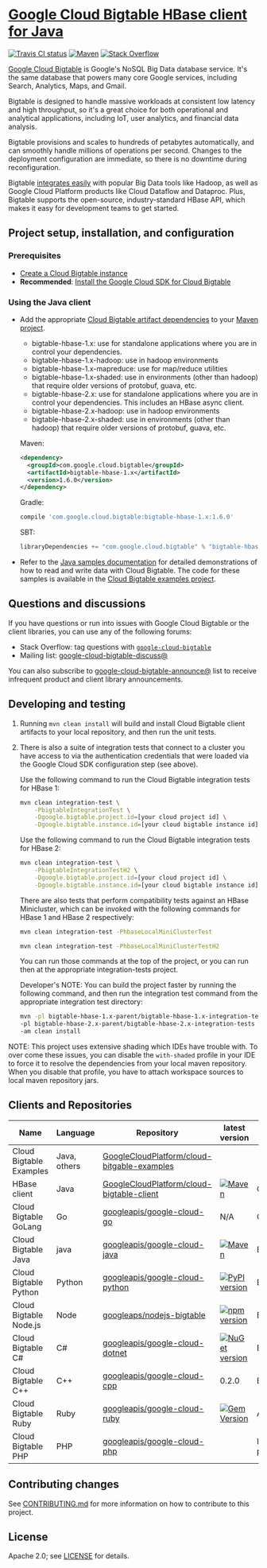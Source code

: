 # [Google Cloud Bigtable HBase client for Java](https://cloud.google.com/bigtable/docs/bigtable-and-hbase)

[![Travis CI status][travis-shield]][travis-link]
[![Maven][maven-hbase-shield]][maven-hbase-client-maven-search]
[![Stack Overflow][stackoverflow-shield]][stackoverflow-link]

[Google Cloud Bigtable](https://cloud.google.com/bigtable/) is Google's NoSQL
Big Data database service. It's the same database that powers many core Google
services, including Search, Analytics, Maps, and Gmail.

Bigtable is designed to handle massive workloads at consistent low latency and
high throughput, so it's a great choice for both operational and analytical
applications, including IoT, user analytics, and financial data analysis.

Bigtable provisions and scales to hundreds of petabytes automatically, and can
smoothly handle millions of operations per second. Changes to the deployment
configuration are immediate, so there is no downtime during reconfiguration.

Bigtable [integrates easily][integrations] with popular Big Data tools like
Hadoop, as well as Google Cloud Platform products like Cloud Dataflow and
Dataproc. Plus, Bigtable supports the open-source, industry-standard HBase API,
which makes it easy for development teams to get started.

## Project setup, installation, and configuration

### Prerequisites

* [Create a Cloud Bigtable instance](https://cloud.google.com/bigtable/docs/creating-instance)
* **Recommended**: [Install the Google Cloud SDK for Cloud Bigtable](https://cloud.google.com/bigtable/docs/installing-cloud-sdk)

### Using the Java client

* Add the appropriate [Cloud Bigtable artifact dependencies](http://mvnrepository.com/artifact/com.google.cloud.bigtable) to your [Maven project](https://cloud.google.com/bigtable/docs/using-maven).
  * bigtable-hbase-1.x: use for standalone applications where you are in control your dependencies.
  * bigtable-hbase-1.x-hadoop: use in hadoop environments
  * bigtable-hbase-1.x-mapreduce: use for map/reduce utilities
  * bigtable-hbase-1.x-shaded: use in environments (other than hadoop) that require older versions of protobuf, guava, etc.  
  * bigtable-hbase-2.x: use for standalone applications where you are in control your dependencies.  This includes an HBase async client.
  * bigtable-hbase-2.x-hadoop: use in hadoop environments
  * bigtable-hbase-2.x-shaded: use in environments (other than hadoop) that require older versions of protobuf, guava, etc.  

  Maven:
  ```xml
  <dependency>
    <groupId>com.google.cloud.bigtable</groupId>
    <artifactId>bigtable-hbase-1.x</artifactId>
    <version>1.6.0</version>
  </dependency>
  ```

  Gradle:
  ```Groovy
  compile 'com.google.cloud.bigtable:bigtable-hbase-1.x:1.6.0'
  ```

  SBT:
  ```Scala
  libraryDependencies += "com.google.cloud.bigtable" % "bigtable-hbase-1.x" % "1.6.0"
  ```

* Refer to the [Java samples documentation](https://cloud.google.com/bigtable/docs/samples) for detailed demonstrations of how to read and write data with Cloud Bigtable. The code for these samples is available in the [Cloud Bigtable examples project](https://github.com/GoogleCloudPlatform/cloud-bigtable-examples).

## Questions and discussions

If you have questions or run into issues with Google Cloud Bigtable or the
client libraries, you can use any of the following forums:

* Stack Overflow: tag questions with [`google-cloud-bigtable`][stackoverflow-link]
* Mailing list: [google-cloud-bigtable-discuss@][google-cloud-bigtable-discuss]

You can also subscribe to
[google-cloud-bigtable-announce@][google-cloud-bigtable-announce] list to receive
infrequent product and client library announcements.

## Developing and testing

1. Running `mvn clean install` will build and install Cloud Bigtable client artifacts to your local repository, and then run the unit tests.
2. There is also a suite of integration tests that connect to a cluster you have access to via the authentication credentials that were loaded via the Google Cloud SDK configuration step (see above).

   Use the following command to run the Cloud Bigtable integration tests for HBase 1:

   ```sh
   mvn clean integration-test \
       -PbigtableIntegrationTest \
       -Dgoogle.bigtable.project.id=[your cloud project id] \
       -Dgoogle.bigtable.instance.id=[your cloud bigtable instance id]
   ```

   Use the following command to run the Cloud Bigtable integration tests for HBase 2:

   ```sh
   mvn clean integration-test \
       -PbigtableIntegrationTestH2 \
       -Dgoogle.bigtable.project.id=[your cloud project id] \
       -Dgoogle.bigtable.instance.id=[your cloud bigtable instance id]
   ```
   
   There are also tests that perform compatibility tests against an HBase Minicluster, which can be invoked with the following commands for HBase 1 and HBase 2 respectively: 
   ```sh
   mvn clean integration-test -PhbaseLocalMiniClusterTest
   ```
   ```sh
   mvn clean integration-test -PhbaseLocalMiniClusterTestH2
   ```


   You can run those commands at the top of the project, or you can run then at the appropriate integration-tests project.  
   
   Developer's NOTE: You can build the project faster by running the following command, and then run the integration test command from the appropriate integration test directory:
   
   ```sh
   mvn -pl bigtable-hbase-1.x-parent/bigtable-hbase-1.x-integration-tests \
   -pl bigtable-hbase-2.x-parent/bigtable-hbase-2.x-integration-tests \
   -am clean install
   ```

NOTE: This project uses extensive shading which IDEs have trouble with. To over come these issues,
you can disable the `with-shaded` profile in your IDE to force it to resolve the dependencies from your local
maven repository. When you disable that profile, you have to attach workspace sources to local maven repository jars.

## Clients and Repositories

| Name | Language | Repository | latest version | status |
| --- | --- | --- | --- | --- |
| Cloud Bigtable Examples | Java, others | [GoogleCloudPlatform/cloud-bitgable-examples][maven-examples-repo] | | |
| HBase client | Java | [GoogleCloudPlatform/cloud-bigtable-client][maven-hbase-client-repo] | [![Maven][maven-hbase-shield]][maven-hbase-client-maven-search] | GA |
| Cloud Bigtable GoLang | Go | [googleapis/google-cloud-go](https://github.com/googleapis/google-cloud-go) | N/A | GA |
| Cloud Bigtable Java | java | [googleapis/google-cloud-java](http://github.com/googleapis/google-cloud-java) | [![Maven][maven-google-cloud-java-shield]][maven-google-cloud-java-maven-search] | Beta |
| Cloud Bigtable Python | Python | [googleapis/google-cloud-python](http://github.com/googleapis/google-cloud-python) | [![PyPI version](https://badge.fury.io/py/google-cloud-bigtable.svg)](https://badge.fury.io/py/google-cloud-bigtable) | Beta |
| Cloud Bigtable Node.js | Node | [googleaps/nodejs-bigtable](maven-bigtable-nodejs-repo) | [![npm version][npm-shield]][npm-bigtable-client] | Beta |
| Cloud Bigtable C# | C# | [googleapis/google-cloud-dotnet](http://github.com/googleapis/google-cloud-dotnet) | [![NuGet version](https://badge.fury.io/nu/bigtable.svg)](https://badge.fury.io/nu/bigtable) | Beta |
| Cloud Bigtable C++ | C++ | [googleapis/google-cloud-cpp](http://github.com/googleapis/google-cloud-cpp) | 0.2.0 | Beta |
| Cloud Bigtable Ruby | Ruby | [googleapis/google-cloud-ruby](http://github.com/googleapis/google-cloud-ruby) | [![Gem Version](https://badge.fury.io/rb/google-cloud-bigtable.svg)](https://badge.fury.io/rb/google-cloud-bigtable) | Alpha |
| Cloud Bigtable PHP | PHP | [googleapis/google-cloud-php](http://github.com/googleapis/google-cloud-php) |  | In progress  |

## Contributing changes

See [CONTRIBUTING.md](CONTRIBUTING.md) for more information on how to contribute
to this project.

## License

Apache 2.0; see [LICENSE](LICENSE) for details.

<!-- references -->

[travis-shield]: https://travis-ci.org/GoogleCloudPlatform/cloud-bigtable-client.svg
[travis-link]: https://travis-ci.org/GoogleCloudPlatform/cloud-bigtable-client/builds
[maven-hbase-shield]: https://maven-badges.herokuapp.com/maven-central/com.google.cloud.bigtable/bigtable-client-core/badge.svg
[maven-hbase-client-maven-search]: http://search.maven.org/#search%7Cga%7C1%7Ccom.google.cloud.bigtable
[maven-google-cloud-java-shield]: https://maven-badges.herokuapp.com/maven-central/com.google.cloud/google-cloud-bigtable/badge.svg
[maven-google-cloud-java-maven-search]: https://search.maven.org/search?q=a:google-cloud-bigtable
[npm-shield]: https://badge.fury.io/js/%40google-cloud%2Fbigtable.svg
[npm-bigtable-client]: https://www.npmjs.com/package/@google-cloud/bigtable
[stackoverflow-shield]: https://img.shields.io/badge/stackoverflow-google--cloud--bigtable-blue.svg
[stackoverflow-link]: http://stackoverflow.com/search?q=[google-cloud-bigtable]
[integrations]: https://cloud.google.com/bigtable/docs/integrations
[maven-hbase-client-repo]: https://github.com/GoogleCloudPlatform/cloud-bigtable-client
[maven-bigtable-nodejs-repo]: https://github.com/googleapis/nodejs-bigtable
[maven-examples-repo]: https://github.com/GoogleCloudPlatform/cloud-bigtable-examples
[google-cloud-bigtable-discuss]: https://groups.google.com/group/google-cloud-bigtable-discuss
[google-cloud-bigtable-announce]: https://groups.google.com/group/google-cloud-bigtable-announce
